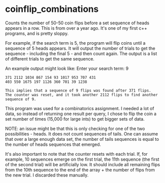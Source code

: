 # coinflip_combinations
Counts the number of 50-50 coin flips before a set sequence of heads appears in a row. 
This is from over a year ago. It's one of my first c++ programs, and is pretty sloppy. 

For example, if the search term is 5, the program will flip coins until a sequence of 5 
heads appears. It will output the number of trials to get the sequence - including the final 5 - 
and then count again. The output is a list of different trials to get the same sequence. 

An example output might look like: 
    Enter your search term: 9

    371 2112 1034 867 154 93 1017 953 707 431
    403 550 1675 197 1126 360 701 39 1238 

    This implies that a sequence of 9 flips was found after 371 flips. 
    The counter was reset, and it took another 2112 flips to find another sequence of 9. 

This program was used for a combinatorics assignment. I needed a lot of data, so instead of returning one result per query,
I chose to flip the coin a set number of times (15,000 for large ints) to get bigger sets of data. 

NOTE: an issue might be that this is only checking for one of the two possibilities - heads. It does not count sequences of tails. One can assume that over a large enough data set, the number of tails sequences is equal to the number of heads sequences that emerged. 

It's also important to note that the counter resets with each trial. If, for example, 10 sequences emerge on the first trial, the 11th sequence (the first of the second trial) will be artificially low. It should include all remaining flips from the 10th sequence to the end of the array + the number of flips from the new trial. I discarded these manually.
